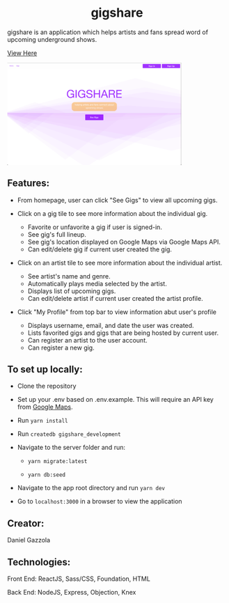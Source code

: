 <h1 align="center">gigshare</h1>

gigshare is an application which helps artists and fans spread word of upcoming underground shows.

[View Here](https://gigshare.herokuapp.com/)

<img align="center" src="https://github.com/dgazzola/gigshare/blob/main/images/gigshare-screenshot.png" width="400" alt="gigshare homepage display."/>

## Features: 

  - From homepage, user can click "See Gigs" to view all upcoming gigs.

  - Click on a gig tile to see more information about the individual gig.
    * Favorite or unfavorite a gig if user is signed-in.
    * See gig's full lineup.
    * See gig's location displayed on Google Maps via Google Maps API.
    * Can edit/delete gig if current user created the gig.

  - Click on an artist tile to see more information about the individual artist.
    * See artist's name and genre.
    * Automatically plays media selected by the artist.
    * Displays list of upcoming gigs.
    * Can edit/delete artist if current user created the artist profile.

  - Click "My Profile" from top bar to view information abut user's profile
    * Displays username, email, and date the user was created.
    * Lists favorited gigs and gigs that are being hosted by current user.
    * Can register an artist to the user account.
    * Can register a new gig.
  
## To set up locally:

  - Clone the repository

  - Set up your .env based on .env.example. This will require an API key from [Google Maps](https://developers.google.com/maps).

  - Run `yarn install`

  - Run `createdb gigshare_development`

  - Navigate to the server folder and run:

    * `yarn migrate:latest`

    * `yarn db:seed`

  - Navigate to the app root directory and run `yarn dev`

  - Go to `localhost:3000` in a browser to view the application

## Creator:

Daniel Gazzola

## Technologies: 

Front End: ReactJS, Sass/CSS, Foundation, HTML

Back End: NodeJS, Express, Objection, Knex
